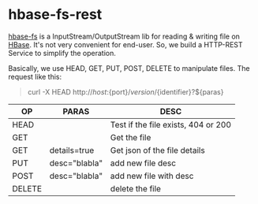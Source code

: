hbase-fs-rest
=============

[hbase-fs](http://leeychee.github.io/hbase-fs) is a InputStream/OutputStream lib for reading & writing file 
on [HBase](http://hbase.apache.org). It's not very convenient for end-user. So, we build a HTTP-REST Service to 
simplify the operation.

Basically, we use HEAD, GET, PUT, POST, DELETE to manipulate files. The request like this:
> curl -X HEAD http://${host}:${port}/${version}/${identifier}?${paras}

 OP     | PARAS          | DESC                              |
--------|----------------|-----------------------------------|
HEAD    |                | Test if the file exists, 404 or 200|
GET     |                | Get the file                      |
GET     | details=true   | Get json of the file details      |
PUT     | desc="blabla"  | add new file desc                 |
POST    | desc="blabla"  | add new file with desc            |
DELETE  |                | delete the file                   |

